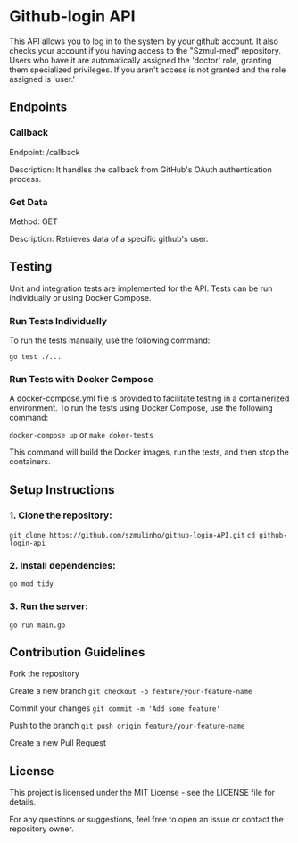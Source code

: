 # Github-login API

This API allows you to log in to the system by your github account. It also checks your account if you having access to the "Szmul-med" repository.
Users who have it are automatically assigned the 'doctor' role, granting them
specialized privileges. If you aren't access is not granted and the role
assigned is 'user.'

## Endpoints

### Callback

Endpoint: /callback

Description: It handles the callback from GitHub's OAuth authentication process.

### Get Data

Method: GET

Description: Retrieves data of a specific github's user.

## Testing

Unit and integration tests are implemented for the API. Tests can be run individually or using Docker Compose.

### Run Tests Individually

To run the tests manually, use the following command:

```go test ./...```

### Run Tests with Docker Compose

A docker-compose.yml file is provided to facilitate testing in a containerized environment. To run the tests using Docker Compose, use the following command:

```docker-compose up``` or ```make doker-tests```

This command will build the Docker images, run the tests, and then stop the containers.

## Setup Instructions

### 1. Clone the repository:

```git clone https://github.com/szmulinho/github-login-API.git```
```cd github-login-api```

### 2. Install dependencies:

```go mod tidy```

### 3. Run the server:

```go run main.go```

## Contribution Guidelines

Fork the repository

Create a new branch ```git checkout -b feature/your-feature-name```

Commit your changes ```git commit -m 'Add some feature'```

Push to the branch ```git push origin feature/your-feature-name```

Create a new Pull Request

## License

This project is licensed under the MIT License - see the LICENSE file for details.

For any questions or suggestions, feel free to open an issue or contact the repository owner.



